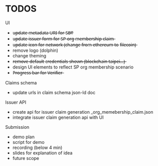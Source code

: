 # TODOS

UI

- u̶p̶d̶a̶t̶e̶ m̶e̶t̶a̶d̶a̶t̶a̶ U̶R̶I̶ f̶o̶r̶ S̶B̶T̶
- u̶p̶d̶a̶t̶e̶ i̶s̶s̶u̶e̶r̶ f̶o̶r̶m̶ f̶o̶r̶ S̶P̶ o̶r̶g̶ m̶e̶m̶b̶e̶r̶s̶h̶i̶p̶ c̶l̶a̶i̶m̶
- u̶p̶d̶a̶t̶e̶ i̶c̶o̶n̶ f̶o̶r̶ n̶e̶t̶w̶o̶r̶k̶ (̶c̶h̶a̶n̶g̶e̶ f̶r̶o̶m̶ e̶t̶h̶e̶r̶e̶u̶m̶ t̶o̶ f̶i̶l̶e̶c̶o̶i̶n̶)̶
- remove logo (dolphin)
- change theming
- r̶e̶m̶o̶v̶e̶ d̶e̶f̶a̶u̶l̶t̶ c̶r̶e̶d̶e̶n̶t̶i̶a̶l̶s̶ s̶h̶o̶w̶n̶ (̶b̶l̶o̶c̶k̶c̶h̶a̶i̶n̶ t̶a̶i̶p̶e̶i̶.̶.̶.̶)̶
- design UI elements to reflect SP org membership scenario
- P̶r̶o̶g̶r̶e̶s̶s̶ b̶a̶r̶ f̶o̶r̶ V̶e̶r̶i̶f̶i̶e̶r̶

Claims schema
- update urls in claim schema json-ld doc

Issuer API

- create api for issuer claim generation
  <to>\_org_memebership_claim.json
- integrate issuer claim generation api with UI

Submission

- demo plan
- script for demo
- recording (below 4 min)
- slides for explanation of idea
- future scope
